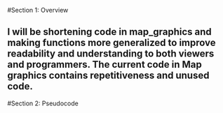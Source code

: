 #Section 1: Overview

## I will be shortening code in map_graphics and making functions more generalized to improve readability and understanding to both viewers and programmers. The current code in Map graphics contains repetitiveness and unused code.

#Section 2: Pseudocode

